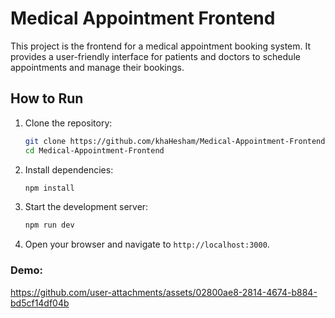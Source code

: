 # Medical Appointment Frontend

This project is the frontend for a medical appointment booking system. It provides a user-friendly interface for patients and doctors to schedule appointments and manage their bookings.

## How to Run

1. Clone the repository:
    ```bash
    git clone https://github.com/khaHesham/Medical-Appointment-Frontend.git
    cd Medical-Appointment-Frontend
    ```

2. Install dependencies:
    ```bash
    npm install
    ```

3. Start the development server:
    ```bash
    npm run dev
    ```

4. Open your browser and navigate to `http://localhost:3000`.



### Demo:


https://github.com/user-attachments/assets/02800ae8-2814-4674-b884-bd5cf14df04b

